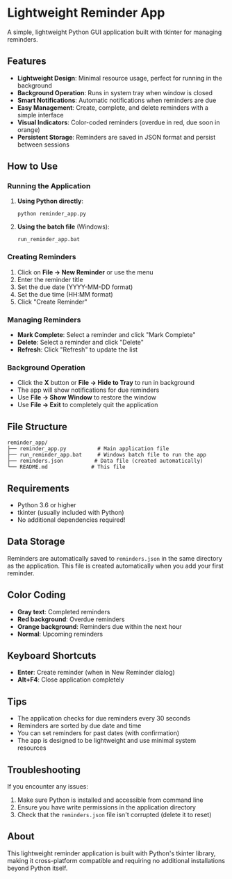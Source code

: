 # Lightweight Reminder App

A simple, lightweight Python GUI application built with tkinter for managing reminders.

## Features

- **Lightweight Design**: Minimal resource usage, perfect for running in the background
- **Background Operation**: Runs in system tray when window is closed
- **Smart Notifications**: Automatic notifications when reminders are due
- **Easy Management**: Create, complete, and delete reminders with a simple interface
- **Visual Indicators**: Color-coded reminders (overdue in red, due soon in orange)
- **Persistent Storage**: Reminders are saved in JSON format and persist between sessions

## How to Use

### Running the Application

1. **Using Python directly**:
   ```
   python reminder_app.py
   ```

2. **Using the batch file** (Windows):
   ```
   run_reminder_app.bat
   ```

### Creating Reminders

1. Click on **File → New Reminder** or use the menu
2. Enter the reminder title
3. Set the due date (YYYY-MM-DD format)
4. Set the due time (HH:MM format)
5. Click "Create Reminder"

### Managing Reminders

- **Mark Complete**: Select a reminder and click "Mark Complete"
- **Delete**: Select a reminder and click "Delete"
- **Refresh**: Click "Refresh" to update the list

### Background Operation

- Click the **X** button or **File → Hide to Tray** to run in background
- The app will show notifications for due reminders
- Use **File → Show Window** to restore the window
- Use **File → Exit** to completely quit the application

## File Structure

```
reminder_app/
├── reminder_app.py          # Main application file
├── run_reminder_app.bat     # Windows batch file to run the app
├── reminders.json          # Data file (created automatically)
└── README.md              # This file
```

## Requirements

- Python 3.6 or higher
- tkinter (usually included with Python)
- No additional dependencies required!

## Data Storage

Reminders are automatically saved to `reminders.json` in the same directory as the application. This file is created automatically when you add your first reminder.

## Color Coding

- **Gray text**: Completed reminders
- **Red background**: Overdue reminders
- **Orange background**: Reminders due within the next hour
- **Normal**: Upcoming reminders

## Keyboard Shortcuts

- **Enter**: Create reminder (when in New Reminder dialog)
- **Alt+F4**: Close application completely

## Tips

- The application checks for due reminders every 30 seconds
- Reminders are sorted by due date and time
- You can set reminders for past dates (with confirmation)
- The app is designed to be lightweight and use minimal system resources

## Troubleshooting

If you encounter any issues:

1. Make sure Python is installed and accessible from command line
2. Ensure you have write permissions in the application directory
3. Check that the `reminders.json` file isn't corrupted (delete it to reset)

## About

This lightweight reminder application is built with Python's tkinter library, making it cross-platform compatible and requiring no additional installations beyond Python itself.
